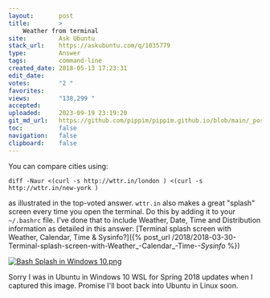 ```yaml
---
layout:       post
title:        >
    Weather from terminal
site:         Ask Ubuntu
stack_url:    https://askubuntu.com/q/1035779
type:         Answer
tags:         command-line
created_date: 2018-05-13 17:23:31
edit_date:    
votes:        "2 "
favorites:    
views:        "138,299 "
accepted:     
uploaded:     2023-09-19 23:19:20
git_md_url:   https://github.com/pippim/pippim.github.io/blob/main/_posts/2018/2018-05-13-Weather-from-terminal.md
toc:          false
navigation:   false
clipboard:    false
---
```


You can compare cities using:

``` 
diff -Naur <(curl -s http://wttr.in/london ) <(curl -s http://wttr.in/new-york )
```

as illustrated in the top-voted answer. `wttr.in` also makes a great "splash" screen every time you open the terminal. Do this by adding it to your `~/.bashrc` file. I've done that to include Weather, Date, Time and Distribution information as detailed in this answer: [Terminal splash screen with Weather, Calendar, Time & Sysinfo?]({% post_url /2018/2018-03-30-Terminal-splash-screen-with-Weather_-Calendar_-Time-_-Sysinfo_ %})

[![Bash Splash in Windows 10.png][1]][1]

Sorry I was in Ubuntu in Windows 10 WSL for Spring 2018 updates when I captured this image. Promise I'll boot back into Ubuntu in Linux soon.


  [1]: https://i.stack.imgur.com/bhjyD.png
